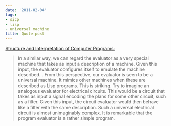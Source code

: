 ```yaml
---
date: '2011-02-04'
tags:
- sicp
- lisp
- universal machine
title: Quote post
---
```


<a href="https://web.archive.org/web/20170825143412/https://mitpress.mit.edu/sicp/full-text/book/book-Z-H-26.html">Structure and Interpretation of Computer Programs:</a>

>In a similar way, we can regard the evaluator as a very special machine that takes as input a description of a machine. Given this input, the evaluator configures itself to emulate the machine described... From this perspective, our evaluator is seen to be a universal machine. It mimics other machines when these are described as Lisp programs. This is striking. Try to imagine an analogous evaluator for electrical circuits. This would be a circuit that takes as input a signal encoding the plans for some other circuit, such as a filter. Given this input, the circuit evaluator would then behave like a filter with the same description. Such a universal electrical circuit is almost unimaginably complex. It is remarkable that the program evaluator is a rather simple program.
